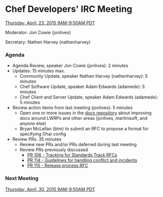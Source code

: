 # Chef Developers' IRC Meeting

[Thursday, April, 23, 2015 9AM-9:50AM PDT](http://www.timeanddate.com/worldclock/fixedtime.html?msg=%23chef-hacking+developers%27+meeting&iso=20150423T12&p1=419&am=50)

Moderator:  Jon Cowie (jonlives)

Secretary:  Nathen Harvey (nathenharvey)

### Agenda
* Agenda Review, speaker Jon Cowie (jonlives): 2 minutes
* Updates: 15 minutes max.
  * Community Update, speaker Nathen Harvey (nathenharvey): 5 minutes
  * Chef Software Update, speaker Adam Edwards (adamedx): 5 minutes
  * Chef Client and Server Update, speaker Adam Edwards (adamedx): 5 minutes
* Review action items from last meeting (jonlives): 5 minutes
  *  Open one or more issues in the [docs repository](http://github.com/chef/chef-docs) about improving docs around LWRPs and other areas (jonlives, martinisoft, and anyone else)
  * Bryan McLellan (btm) to submit an RFC to propose a format for specifying Ohai config
* Review PRs:  35 minutes
  * Review new PRs and/or PRs deferred during last meeting
  * Review PRs previously discussed
    * [PR 106 - Tracking for Standards Track RFCs](https://github.com/chef/chef-rfc/pull/106)
    * [PR 114 - Guidelines for handling conflict and incidents](https://github.com/chef/chef-rfc/pull/114)
    * [PR 115 - Release process RFC](https://github.com/chef/chef-rfc/pull/115)


### Next Meeting

[Thursday, April, 30, 2015 9AM-9:50AM PDT](http://www.timeanddate.com/worldclock/fixedtime.html?msg=%23chef-hacking+developers%27+meeting&iso=20150430T12&p1=419&am=50)